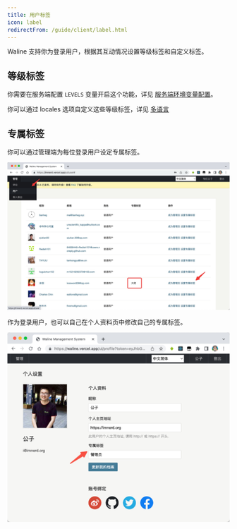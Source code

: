 ```yaml
---
title: 用户标签
icon: label
redirectFrom: /guide/client/label.html
---
```


Waline 支持你为登录用户，根据其互动情况设置等级标签和自定义标签。

<!-- more -->

## 等级标签

你需要在服务端配置 `LEVELS` 变量开启这个功能，详见 [服务端环境变量配置](../reference/server/env.md#显示)。

你可以通过 locales 选项自定义这些等级标签，详见 [多语言](../guide/client/i18n.md#locale-选项)

## 专属标签

你可以通过管理端为每位登录用户设定专属标签。

![管理员设置标签](./assets/label-admin.jpg)

作为登录用户，也可以自己在个人资料页中修改自己的专属标签。

![用户设置标签](./assets/label-profile.jpg)
